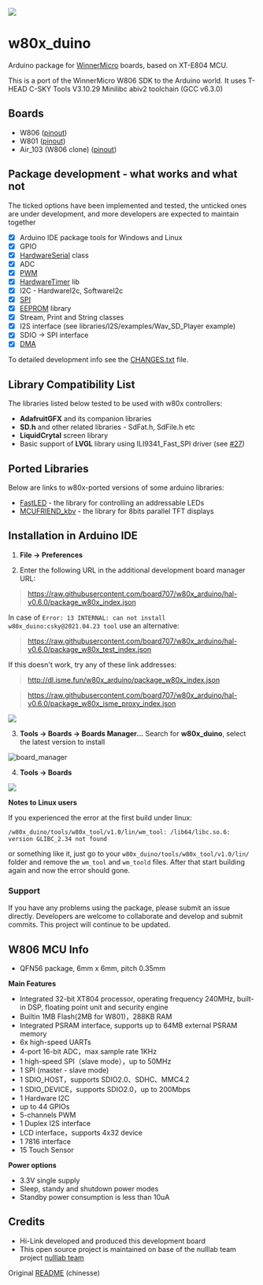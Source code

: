 ![](doc/rect7811.png)
# w80x_duino
Arduino package for [WinnerMicro](http://www.winnermicro.com/) boards, based on XT-E804 MCU.

This is a port of the WinnerMicro W806 SDK to the Arduino world. It uses T-HEAD C-SKY Tools V3.10.29 Minilibc abiv2 toolchain (GCC v6.3.0)

## Boards

- W806 ([pinout](doc/W806_pinout.png)) 
- W801 ([pinout](doc/W801_pinout.png)) 
- Air_103 (W806 clone) ([pinout](doc/Air103_pinout.png)) 

## Package development - what works and what not

The ticked options have been implemented and tested, the unticked ones are under development, and more developers are expected to maintain together

- [x] Arduino IDE package tools for Windows and Linux 
- [x] GPIO
- [x] [HardwareSerial](cores/w806/HardwareSerial.md) class
- [x] ADC
- [x] [PWM](doc/PWM.md)
- [x] [HardwareTimer](libraries/HardwareTimer/Readme.md) lib
- [x] I2C - HardwareI2c, SoftwareI2c
- [x] [SPI](doc/SPI.md)
- [x] [EEPROM](libraries/EEPROM/Readme.md) library
- [x] Stream, Print and String classes
- [x] I2S interface (see libraries/I2S/examples/Wav_SD_Player example)
- [x] SDIO -> SPI interface
- [x] [DMA](doc/W_DMA.md)

To detailed development info see the [CHANGES.txt](CHANGES.txt) file.

## Library Compatibility List
The libraries listed below tested to be used with w80x controllers:

* **AdafruitGFX** and its companion libraries
* **SD.h** and other related libraries - SdFat.h, SdFile.h etc 
* **LiquidCrytal** screen library
* Basic support of **LVGL** library using ILI9341_Fast_SPI driver (see [#27](https://github.com/board707/w80x_arduino/discussions/27))

## Ported Libraries
Below are links to w80x-ported versions of some arduino libraries:

 * [FastLED](https://github.com/board707/FastLED) - the library for controlling an addressable LEDs
 * [MCUFRIEND_kbv](https://github.com/board707/MCUFRIEND_kbv) - the library for 8bits parallel TFT displays

## Installation in Arduino IDE

1. **File -> Preferences**

2. Enter the following URL in the additional development board manager URL:

> https://raw.githubusercontent.com/board707/w80x_arduino/hal-v0.6.0/package_w80x_index.json

  In case of `Error: 13 INTERNAL: can not install w80x_duino:csky@2021.04.23 tool` use an alternative:

> https://raw.githubusercontent.com/board707/w80x_arduino/hal-v0.6.0/package_w80x_test_index.json

  If this doesn't work, try any of these link addresses:

> http://dl.isme.fun/w80x_arduino/package_w80x_index.json

> https://raw.githubusercontent.com/board707/w80x_arduino/hal-v0.6.0/package_w80x_isme_proxy_index.json

![](doc/arduino_preferences.png)

3. **Tools -> Boards -> Boards Manager...**
Search for **w80x_duino**, select the latest version to install 

![board_manager](doc/board_manager.png)

4. **Tools -> Boards**

![](doc/board_select.png)

**Notes to Linux users**

If you experienced the error at the first build under linux:

`/w80x_duino/tools/w80x_tool/v1.0/lin/wm_tool: /lib64/libc.so.6: version GLIBC_2.34 not found `

or something like it, just go to your `w80x_duino/tools/w80x_tool/v1.0/lin/` folder and remove the `wm_tool` and `wm_toold` files.
After that start building again and now the error should gone.

### Support
If you have any problems using the package, please submit an issue directly. Developers are welcome to collaborate and develop and submit commits. This project will continue to be updated.

## W806 MCU Info

 - QFN56 package, 6mm x 6mm, pitch 0.35mm

**Main Features**

- Integrated 32-bit XT804 processor, operating frequency 240MHz, built-in DSP, floating point unit and security engine
- Builtin 1MB Flash(2MB for W801)，288KB RAM
- Integrated PSRAM interface, supports up to 64MB external PSRAM memory
- 6x high-speed UARTs
- 4-port 16-bit ADC，max sample rate 1KHz
- 1 high-speed SPI（slave mode），up to 50MHz
- 1 SPI (master - slave mode)
- 1 SDIO_HOST，supports SDIO2.0、SDHC、MMC4.2
- 1 SDIO_DEVICE，supports SDIO2.0，up to 200Mbps
- 1 Hardware I2C 
- up to 44 GPIOs
- 5-channels PWM
- 1 Duplex I2S interface
- LCD interface，supports 4x32 device
- 1 7816 interface
- 15 Touch Sensor

**Power options**

- 3.3V single supply
- Sleep, standy and shutdown power modes
- Standby power consumption is less than 10uA


## Credits
- Hi-Link developed and produced this development board
- This open source project is maintained on base of the nulllab team project [nulllab team](https://github.com/nulllaborg)


Original [README](README_ch.md) (chinesse)

